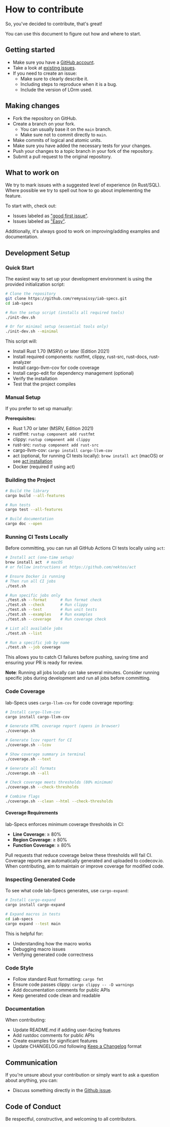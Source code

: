 # How to contribute

So, you've decided to contribute, that's great!

You can use this document to figure out how and where to start.

## Getting started

- Make sure you have a [GitHub account](https://github.com/join).
- Take a look at [existing issues](https://github.com/remysaissy/iab-specs/issues).
- If you need to create an issue:
    - Make sure to clearly describe it.
    - Including steps to reproduce when it is a bug.
    - Include the version of LOrm used.

## Making changes

- Fork the repository on GitHub.
- Create a branch on your fork.
    - You can usually base it on the `main` branch.
    - Make sure not to commit directly to `main`.
- Make commits of logical and atomic units.
- Make sure you have added the necessary tests for your changes.
- Push your changes to a topic branch in your fork of the repository.
- Submit a pull request to the original repository.

## What to work on

We try to mark issues with a suggested level of experience (in Rust/SQL).
Where possible we try to spell out how to go about implementing the feature.

To start with, check out:
- Issues labeled as ["good first issue"](https://github.com/remysaissy/iab-specs/issues?q=is%3Aopen+is%3Aissue+label%3A%22good+first+issue%22).
- Issues labeled as ["Easy"](https://github.com/remysaissy/iab-specs/issues?q=is%3Aopen+is%3Aissue+label%3AE-easy).

Additionally, it's always good to work on improving/adding examples and documentation.

## Development Setup

### Quick Start

The easiest way to set up your development environment is using the provided initialization script:

```bash
# Clone the repository
git clone https://github.com/remysaissy/iab-specs.git
cd iab-specs

# Run the setup script (installs all required tools)
./init-dev.sh

# Or for minimal setup (essential tools only)
./init-dev.sh --minimal
```

This script will:
- Install Rust 1.70 (MSRV) or later (Edition 2021)
- Install required components: rustfmt, clippy, rust-src, rust-docs, rust-analyzer
- Install cargo-llvm-cov for code coverage
- Install cargo-edit for dependency management (optional)
- Verify the installation
- Test that the project compiles

### Manual Setup

If you prefer to set up manually:

**Prerequisites:**
- Rust 1.70 or later (MSRV, Edition 2021)
- rustfmt: `rustup component add rustfmt`
- clippy: `rustup component add clippy`
- rust-src: `rustup component add rust-src`
- cargo-llvm-cov: `cargo install cargo-llvm-cov`
- act (optional, for running CI tests locally): `brew install act` (macOS) or see [act installation](https://github.com/nektos/act)
- Docker (required if using act)

### Building the Project
```bash
# Build the library
cargo build --all-features

# Run tests
cargo test --all-features

# Build documentation
cargo doc --open
```

### Running CI Tests Locally

Before committing, you can run all GitHub Actions CI tests locally using `act`:

```bash
# Install act (one-time setup)
brew install act  # macOS
# or follow instructions at https://github.com/nektos/act

# Ensure Docker is running
# Then run all CI jobs
./test.sh

# Run specific jobs only
./test.sh --format      # Run format check
./test.sh --check       # Run clippy
./test.sh --test        # Run unit tests
./test.sh --examples    # Run examples
./test.sh --coverage    # Run coverage check

# List all available jobs
./test.sh --list

# Run a specific job by name
./test.sh --job coverage
```

This allows you to catch CI failures before pushing, saving time and ensuring your PR is ready for review.

**Note**: Running all jobs locally can take several minutes. Consider running specific jobs during development and run all jobs before committing.

### Code Coverage

Iab-Specs uses `cargo-llvm-cov` for code coverage reporting:

```bash
# Install cargo-llvm-cov
cargo install cargo-llvm-cov

# Generate HTML coverage report (opens in browser)
./coverage.sh

# Generate lcov report for CI
./coverage.sh --lcov

# Show coverage summary in terminal
./coverage.sh --text

# Generate all formats
./coverage.sh --all

# Check coverage meets thresholds (80% minimum)
./coverage.sh --check-thresholds

# Combine flags
./coverage.sh --clean --html --check-thresholds
```

#### Coverage Requirements

Iab-Specs enforces minimum coverage thresholds in CI:
- **Line Coverage**: ≥ 80%
- **Region Coverage**: ≥ 80%
- **Function Coverage**: ≥ 80%

Pull requests that reduce coverage below these thresholds will fail CI. Coverage reports are automatically generated and uploaded to codecov.io. When contributing, aim to maintain or improve coverage for modified code.

### Inspecting Generated Code

To see what code Iab-Specs generates, use `cargo-expand`:

```bash
# Install cargo-expand
cargo install cargo-expand

# Expand macros in tests
cd iab-specs
cargo expand --test main
```

This is helpful for:
- Understanding how the macro works
- Debugging macro issues
- Verifying generated code correctness

### Code Style

- Follow standard Rust formatting: `cargo fmt`
- Ensure code passes clippy: `cargo clippy -- -D warnings`
- Add documentation comments for public APIs
- Keep generated code clean and readable

### Documentation

When contributing:
- Update README.md if adding user-facing features
- Add rustdoc comments for public APIs
- Create examples for significant features
- Update CHANGELOG.md following [Keep a Changelog](https://keepachangelog.com/) format

## Communication

If you're unsure about your contribution or simply want to ask a question about anything, you can:
- Discuss something directly in the [Github issue](https://github.com/remysaissy/iab-specs/issues).

## Code of Conduct

Be respectful, constructive, and welcoming to all contributors.
